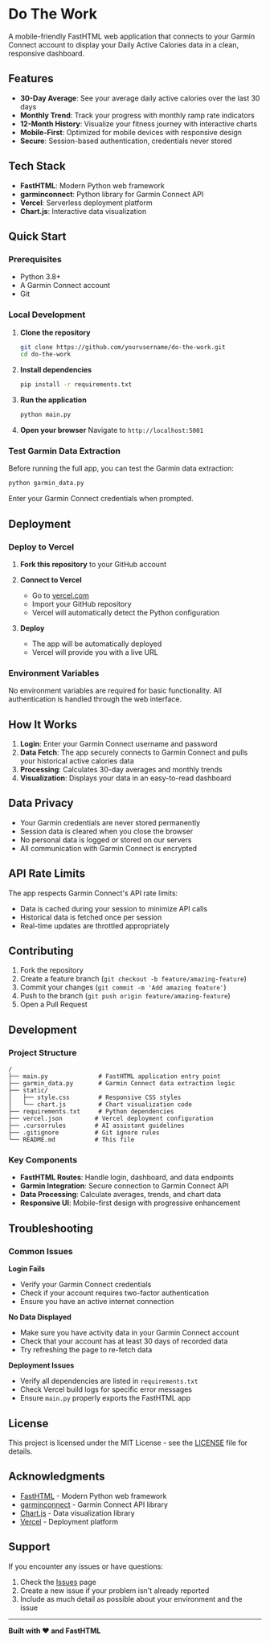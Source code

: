 # Do The Work

A mobile-friendly FastHTML web application that connects to your Garmin Connect account to display your Daily Active Calories data in a clean, responsive dashboard.

## Features

- **30-Day Average**: See your average daily active calories over the last 30 days
- **Monthly Trend**: Track your progress with monthly ramp rate indicators
- **12-Month History**: Visualize your fitness journey with interactive charts
- **Mobile-First**: Optimized for mobile devices with responsive design
- **Secure**: Session-based authentication, credentials never stored

## Tech Stack

- **FastHTML**: Modern Python web framework
- **garminconnect**: Python library for Garmin Connect API
- **Vercel**: Serverless deployment platform
- **Chart.js**: Interactive data visualization

## Quick Start

### Prerequisites

- Python 3.8+
- A Garmin Connect account
- Git

### Local Development

1. **Clone the repository**
   ```bash
   git clone https://github.com/yourusername/do-the-work.git
   cd do-the-work
   ```

2. **Install dependencies**
   ```bash
   pip install -r requirements.txt
   ```

3. **Run the application**
   ```bash
   python main.py
   ```

4. **Open your browser**
   Navigate to `http://localhost:5001`

### Test Garmin Data Extraction

Before running the full app, you can test the Garmin data extraction:

```bash
python garmin_data.py
```

Enter your Garmin Connect credentials when prompted.

## Deployment

### Deploy to Vercel

1. **Fork this repository** to your GitHub account

2. **Connect to Vercel**
   - Go to [vercel.com](https://vercel.com)
   - Import your GitHub repository
   - Vercel will automatically detect the Python configuration

3. **Deploy**
   - The app will be automatically deployed
   - Vercel will provide you with a live URL

### Environment Variables

No environment variables are required for basic functionality. All authentication is handled through the web interface.

## How It Works

1. **Login**: Enter your Garmin Connect username and password
2. **Data Fetch**: The app securely connects to Garmin Connect and pulls your historical active calories data
3. **Processing**: Calculates 30-day averages and monthly trends
4. **Visualization**: Displays your data in an easy-to-read dashboard

## Data Privacy

- Your Garmin credentials are never stored permanently
- Session data is cleared when you close the browser
- No personal data is logged or stored on our servers
- All communication with Garmin Connect is encrypted

## API Rate Limits

The app respects Garmin Connect's API rate limits:
- Data is cached during your session to minimize API calls
- Historical data is fetched once per session
- Real-time updates are throttled appropriately

## Contributing

1. Fork the repository
2. Create a feature branch (`git checkout -b feature/amazing-feature`)
3. Commit your changes (`git commit -m 'Add amazing feature'`)
4. Push to the branch (`git push origin feature/amazing-feature`)
5. Open a Pull Request

## Development

### Project Structure

```
/
├── main.py              # FastHTML application entry point
├── garmin_data.py       # Garmin Connect data extraction logic
├── static/
│   ├── style.css        # Responsive CSS styles
│   └── chart.js         # Chart visualization code
├── requirements.txt     # Python dependencies
├── vercel.json         # Vercel deployment configuration
├── .cursorrules        # AI assistant guidelines
├── .gitignore          # Git ignore rules
└── README.md           # This file
```

### Key Components

- **FastHTML Routes**: Handle login, dashboard, and data endpoints
- **Garmin Integration**: Secure connection to Garmin Connect API
- **Data Processing**: Calculate averages, trends, and chart data
- **Responsive UI**: Mobile-first design with progressive enhancement

## Troubleshooting

### Common Issues

**Login Fails**
- Verify your Garmin Connect credentials
- Check if your account requires two-factor authentication
- Ensure you have an active internet connection

**No Data Displayed**
- Make sure you have activity data in your Garmin Connect account
- Check that your account has at least 30 days of recorded data
- Try refreshing the page to re-fetch data

**Deployment Issues**
- Verify all dependencies are listed in `requirements.txt`
- Check Vercel build logs for specific error messages
- Ensure `main.py` properly exports the FastHTML app

## License

This project is licensed under the MIT License - see the [LICENSE](LICENSE) file for details.

## Acknowledgments

- [FastHTML](https://fastht.ml/) - Modern Python web framework
- [garminconnect](https://github.com/cyberjunky/python-garminconnect) - Garmin Connect API library
- [Chart.js](https://www.chartjs.org/) - Data visualization library
- [Vercel](https://vercel.com/) - Deployment platform

## Support

If you encounter any issues or have questions:

1. Check the [Issues](https://github.com/yourusername/do-the-work/issues) page
2. Create a new issue if your problem isn't already reported
3. Include as much detail as possible about your environment and the issue

---

**Built with ❤️ and FastHTML** 